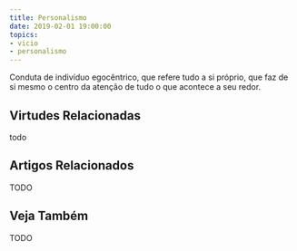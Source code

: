 ```yaml
---
title: Personalismo
date: 2019-02-01 19:00:00
topics: 
- vicio
- personalismo
---
```


Conduta de indivíduo egocêntrico, que refere tudo a si próprio, que faz de si
mesmo o centro da atenção de tudo o que acontece a seu redor.

## Virtudes Relacionadas
todo

## Artigos Relacionados
TODO

## Veja Também
TODO
